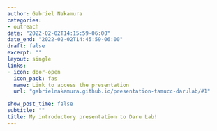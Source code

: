```yaml
---
author: Gabriel Nakamura
categories:
- outreach
date: "2022-02-02T14:15:59-06:00"
date_end: "2022-02-02T14:45:59-06:00"
draft: false
excerpt: ""
layout: single
links:
- icon: door-open
  icon_pack: fas
  name: Link to access the presentation
  url: "gabrielnakamura.github.io/presentation-tamucc-darulab/#1"

show_post_time: false
subtitle: ""
title: My introductory presentation to Daru Lab!
---
```


  
